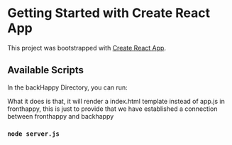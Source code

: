 # Getting Started with Create React App

This project was bootstrapped with [Create React App](https://github.com/facebook/create-react-app).

## Available Scripts

In the backHappy Directory, you can run:

What it does is that, it will render a index.html template instead of app.js in fronthappy, this is just to provide that we have established a connection between fronthappy and backhappy

### `node server.js`

